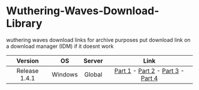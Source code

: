 # Wuthering-Waves-Download-Library
wuthering waves download links for archive purposes
put download link on a download manager (IDM) if it doesnt work

| Version | OS | Server | Link |
|:-------:|:--:|:------:|:----:|
| Release 1.4.1 | Windows | Global | [Part 1](https://hw-pcdownload-qcloud.aki-game.net/pcstarter/prod/game/G153/1.4.1/EMNj0aMLL8Dch8osjR0JtB7RMIelvyD6/zip/Client/Content/Paks/pakchunk4-WindowsNoEditor.pak) - [Part 2](https://hw-pcdownload-qcloud.aki-game.net/pcstarter/prod/game/G153/1.4.1/EMNj0aMLL8Dch8osjR0JtB7RMIelvyD6/zip/Client/Content/Paks/pakchunk1-WindowsNoEditor.pak) - [Part 3](https://hw-pcdownload-qcloud.aki-game.net/pcstarter/prod/game/G153/1.4.1/EMNj0aMLL8Dch8osjR0JtB7RMIelvyD6/zip/Client/Content/Paks/pakchunk10-WindowsNoEditor.pak) - [Part 4](https://hw-pcdownload-qcloud.aki-game.net/pcstarter/prod/game/G153/1.4.1/EMNj0aMLL8Dch8osjR0JtB7RMIelvyD6/zip/Client/Content/Paks/pakchunk0-WindowsNoEditor.pak) |

